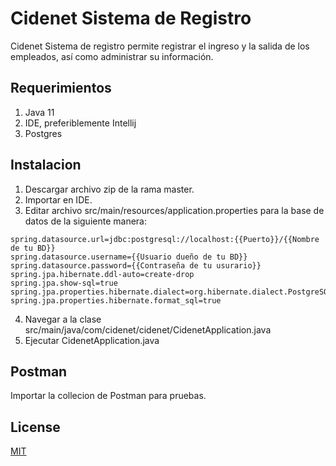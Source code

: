 # Cidenet Sistema de Registro

Cidenet Sistema de registro permite registrar el ingreso y la salida de los empleados, así como administrar su información.

## Requerimientos
1. Java 11
2. IDE, preferiblemente Intellij
3. Postgres

## Instalacion

1. Descargar archivo zip de la rama master.
2. Importar en IDE.
3. Editar archivo src/main/resources/application.properties para la base de datos de la siguiente manera:
```
spring.datasource.url=jdbc:postgresql://localhost:{{Puerto}}/{{Nombre de tu BD}}
spring.datasource.username={{Usuario dueño de tu BD}}
spring.datasource.password={{Contraseña de tu usurario}}
spring.jpa.hibernate.ddl-auto=create-drop
spring.jpa.show-sql=true
spring.jpa.properties.hibernate.dialect=org.hibernate.dialect.PostgreSQLDialect
spring.jpa.properties.hibernate.format_sql=true

```
4. Navegar a la clase src/main/java/com/cidenet/cidenet/CidenetApplication.java
5. Ejecutar CidenetApplication.java

## Postman

Importar la collecion de Postman para pruebas.

## License
[MIT](https://choosealicense.com/licenses/mit/)
